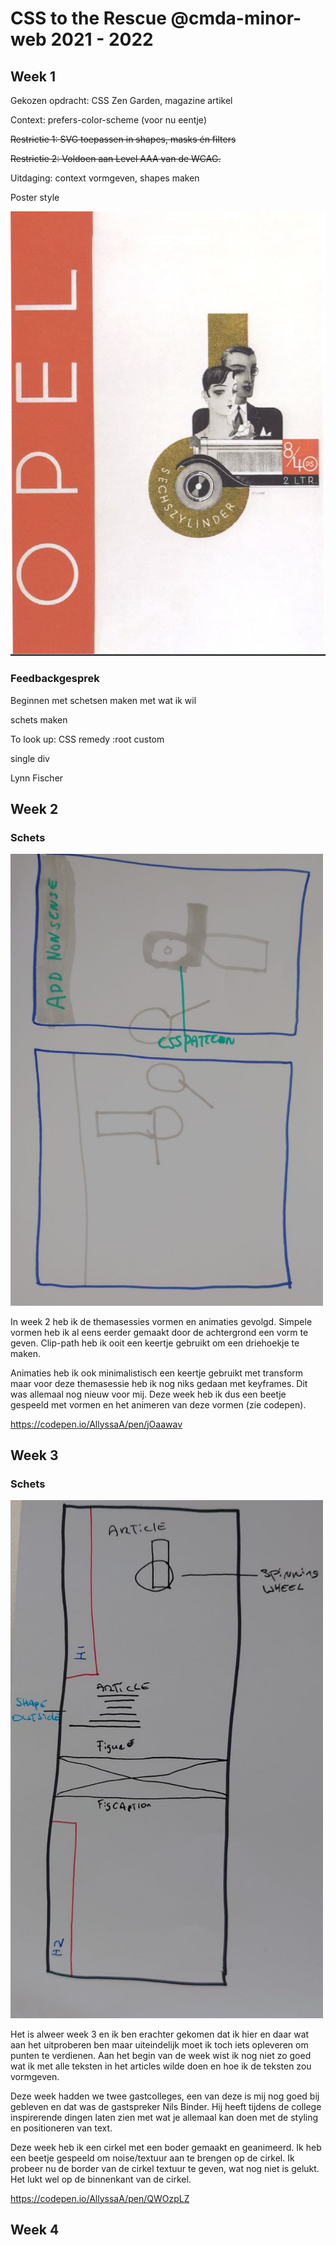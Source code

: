 # CSS to the Rescue @cmda-minor-web 2021 - 2022

## Week 1 
Gekozen opdracht: CSS Zen Garden, magazine artikel

Context: prefers-color-scheme (voor nu eentje)

~~Restrictie 1: SVG toepassen in shapes, masks én filters~~

~~Restrictie 2: Voldoen aan Level AAA van de WCAG.~~

Uitdaging: context vormgeven, shapes maken

Poster style

<img src="https://github.com/AllyssaA/css-to-the-rescue-2122/blob/main/docs/img/poster-style.JPG" alt="Gekozen style"/>

### Feedbackgesprek

Beginnen met schetsen maken met wat ik wil

schets maken

To look up:
CSS remedy
:root custom

single div

Lynn Fischer


## Week 2

### Schets
<img src="https://github.com/AllyssaA/css-to-the-rescue-2122/blob/main/docs/img/week1.2schets.jpg" alt="Schets 1" width="500px"/>

In week 2 heb ik de themasessies vormen en animaties gevolgd. Simpele vormen heb ik al eens eerder gemaakt door de achtergrond een vorm te geven. Clip-path heb ik ooit een keertje gebruikt om een driehoekje te maken. 

Animaties heb ik ook minimalistisch een keertje gebruikt met transform maar voor deze themasessie heb ik nog niks gedaan met keyframes. Dit was allemaal nog nieuw voor mij. Deze week heb ik dus een beetje gespeeld met vormen en het animeren van deze vormen (zie codepen).

https://codepen.io/AllyssaA/pen/jOaawav






## Week 3

### Schets 
<img src="https://github.com/AllyssaA/css-to-the-rescue-2122/blob/main/docs/img/weel3schets.jpg" alt="Schets 2" width="500px" />


Het is alweer week 3 en ik ben erachter gekomen dat ik hier en daar wat aan het uitproberen ben maar uiteindelijk moet ik toch iets opleveren om punten te verdienen. Aan het begin van de week wist ik nog niet zo goed wat ik met alle teksten in het articles wilde doen en hoe ik de teksten zou vormgeven.

Deze week hadden we twee gastcolleges, een van deze is mij nog goed bij gebleven en dat was de gastspreker Nils Binder. Hij heeft tijdens de college inspirerende dingen laten zien met wat je allemaal kan doen met de styling en positioneren van text. 


Deze week heb ik een cirkel met een boder gemaakt en geanimeerd. Ik heb een beetje gespeeld om noise/textuur aan te brengen op de cirkel. 
Ik probeer nu de border van de cirkel textuur te geven, wat nog niet is gelukt. Het lukt wel op de binnenkant van de cirkel.


https://codepen.io/AllyssaA/pen/QWOzpLZ

## Week 4
